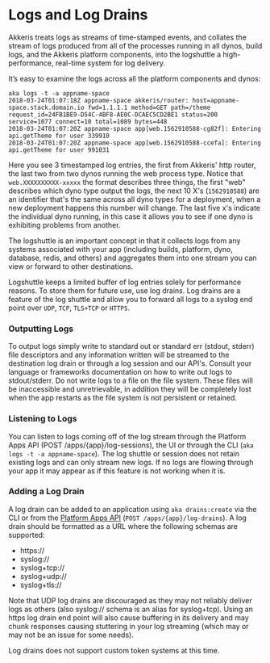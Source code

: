 # Logs and Log Drains

Akkeris treats logs as streams of time-stamped events, and collates the stream of logs produced from all of the processes running in all dynos, build logs, and the Akkeris platform components, into the logshuttle a high-performance, real-time system for log delivery.

It’s easy to examine the logs across all the platform components and dynos:

```shell
aka logs -t -a appname-space
2018-03-24T01:07:18Z appname-space akkeris/router: host=appname-space.stack.domain.io fwd=1.1.1.1 method=GET path=/theme request_id=24FB1BE9-D54C-4BF8-AE0C-DCAEC5CD2BE1 status=200 service=1077 connect=10 total=1089 bytes=448 
2018-03-24T01:07:20Z appname-space app[web.1562910588-cg82f]: Entering api.getTheme for user 339910
2018-03-24T01:07:20Z appname-space app[web.1562910588-ccefa]: Entering api.getTheme for user 991031
```

Here you see 3 timestamped log entries, the first from Akkeris' http router, the last two from two dynos running the web process type.  Notice that `web.XXXXXXXXXX-xxxxx` the format describes three things, the first "web" describes which dyno type output the logs, the next 10 X's \(`1562910588`\) are an identifier that's the same across all dyno types for a deployment, when a new deployment happens this number will change.  The last five x's indicate the individual dyno running, in this case it allows you to see if one dyno is exhibiting problems from another.

The logshuttle is an important concept in that it collects logs from any systems associated with your app \(including builds, platform, dyno, database, redis, and others\) and aggregates them into one stream you can view or forward to other destinations.

Logshuttle keeps a limited buffer of log entries solely for performance reasons. To store them for future use, use log drains. Log drains are a feature of the log shuttle and allow you to forward all logs to a syslog end point over `UDP`, `TCP`, `TLS+TCP` or `HTTPS`.

### Outputting Logs

To output logs simply write to standard out or standard err \(stdout, stderr\) file descriptors and any information written will be streamed to the destination log drain or through a log session and our API's.  Consult your language or frameworks documentation on how to write out logs to stdout/stderr.  Do not write logs to a file on the file system. These files will be inaccessible and unretrievable, in addition they will be completely lost when the app restarts as the file system is not persistent or retained.

### Listening to Logs

You can listen to logs coming off of the log stream through the Platform Apps API \(POST /apps/{app}/log-sessions\), the UI or through the CLI \(`aka logs -t -a appname-space`\).  The log shuttle or session does not retain existing logs and can only stream new logs.  If no logs are flowing through your app it may appear as if this feature is not working when it is.

### Adding a Log Drain

A log drain can be added to an application using `aka drains:create` via the CLI or from the [Platform Apps API](/architecture/apps-api/apps-api.md) \(`POST /apps/{app}/log-drains`\).  A log drain should be formatted as a URL where the following schemas are supported:

* https://
* syslog://
* syslog+tcp://
* syslog+udp://
* syslog+tls://

Note that UDP log drains are discouraged as they may not reliably deliver logs as others \(also syslog:// schema is an alias for syslog+tcp\).  Using an https log drain end point will also cause buffering in its delivery and may chunk responses causing stuttering in your log streaming \(which may or may not be an issue for some needs\). 

Log drains does not support custom token systems at this time.






